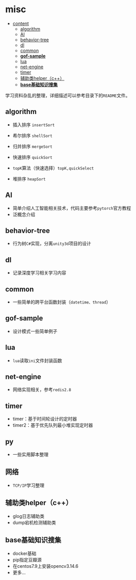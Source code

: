 # misc
- [content](#misc)
  - [algorithm](#algorithm)
  - [AI](#AI)
  - [behavior-tree](#behavior-tree)
  - [dl](#dl)
  - [common](#common)
  - [**gof-sample**](#gof-sample)
  - [lua](#lua)
  - [net-engine](#net-engine)
  - [timer](#timer)
  - [辅助类helper（c++）](#辅助类helper（c++）)
  - [**base基础知识搜集**](#base基础知识搜集)

学习资料杂乱的整理，详细描述可以参考目录下的`README`文件。


## algorithm

- 插入排序 `insertSort` 

- 希尔排序 `shellSort`

- 归并排序 `mergeSort`

- 快速排序 `quickSort`

- `topK`算法（快速选择）`topK,quickSelect`

- 堆排序 `heapSort`


## AI

- 简单介绍人工智能相关技术，代码主要参考`pytorch`官方教程
- 泛概念介绍

## behavior-tree

- 行为树`C#`实现，分离`unity3d`项目的设计

## dl
- 记录深度学习相关学习内容

## common
- 一些简单的跨平台函数封装（`datetime、thread`）

## gof-sample
- 设计模式一些简单例子

## lua
- `lua`读取`ini`文件封装函数

## net-engine
- 网络实现相关，参考`redis2.8`

## timer
- timer：基于时间轮设计的定时器
- timer2：基于优先队列最小堆实现定时器

## py
- 一些实用脚本整理

## 网络
- `TCP/IP`学习整理

## 辅助类helper（c++）
- glog日志辅助类
- dump宕机检测辅助类

## base基础知识搜集

- docker基础
- pip指定豆瓣源
- 在centos7.9上安装opencv3.14.6
- 更多...

